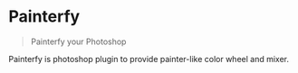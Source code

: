 # Painterfy

> Painterfy your Photoshop

Painterfy is photoshop plugin to provide painter-like color wheel and mixer.